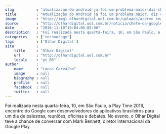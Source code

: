 ```yaml
---
slug          : "atualizacao-do-android-ja-foi-um-problema-maior-diz-chefe-da-google-play"
title         : "Atualização do Android já foi um problema maior, diz chefe da Google Play"
image         : "http://img1.olhardigital.uol.com.br/uploads/acervo_imagens/2016/11/20161110190037_660_420.jpg"
source        : "http://olhardigital.uol.com.br/noticia/chefe-da-google-play-explica-como-a-empresa-combate-a-fragmentacao-do-android/63833"
date          : "2016-11-10T19:04:00-02:00"
description   : "Foi realizada nesta quarta-feira, 10, em São Paulo, a Play Time 2016, encontro do Google com desenvolvedores de aplicativos brasileiros para um dia de palestras, reuniões, oficinas e debates. No evento, o Olhar Digital teve a chance de conversar com Mark Bennett, diretor internacional da Google Play."
categories    : ['technology']
tags          : ['Olhar Digital']
site          :
    title     : "Olhar Digital"
    url       : "http://olhardigital.uol.com.br"
    locale    : "pt_BR"
author        :
    name      : "Lucas Carvalho"
    image     : null
    biography : null
    profile   : null
    facebook  : null
    twitter   : null
---
```


Foi realizada nesta quarta-feira, 10, em São Paulo, a Play Time 2016, encontro do Google com desenvolvedores de aplicativos brasileiros para um dia de palestras, reuniões, oficinas e debates. No evento, o Olhar Digital teve a chance de conversar com Mark Bennett, diretor internacional da Google Play.
